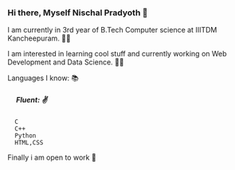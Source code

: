 ### Hi there, Myself Nischal Pradyoth 👋

I am currently in 3rd year of B.Tech Computer science at IIITDM Kancheepuram. 👨‍🎓

I am interested in learning cool stuff and currently working on Web Development and Data Science. 👨‍💻

Languages I know:  📚
##### &emsp; Fluent:  ✌️
      C    
      C++  
      Python    
      HTML,CSS 
Finally i am open to work 👀
